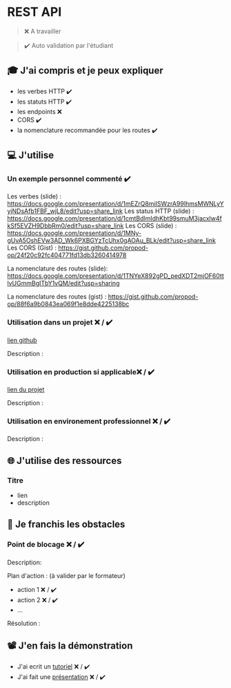 # REST API

> ❌ A travailler

> ✔️ Auto validation par l'étudiant

## 🎓 J'ai compris et je peux expliquer

- les verbes HTTP ✔️
- les statuts HTTP ✔️
- les endpoints ❌
- CORS ✔️
- la nomenclature recommandée pour les routes ✔️

## 💻 J'utilise

### Un exemple personnel commenté ✔️
Les verbes (slide) : https://docs.google.com/presentation/d/1mEZrQ8miISWzrA99IhmsMWNLyYyjNDsAfb1FBF_wjL8/edit?usp=share_link
Les status HTTP (slide) : https://docs.google.com/presentation/d/1cmtBdlmIdhKbt99smuM3jacxlw4fkSf5EVZH9DbbRm0/edit?usp=share_link
Les CORS (slide) : https://docs.google.com/presentation/d/1MNy-gUvA5OshEVw3AD_Wk6PXBGYzTcUhx0gAOAu_BLk/edit?usp=share_link
Les CORS (Gist) : https://gist.github.com/propod-op/24f20c92fc404771fd13db3260414978

La nomenclature des routes (slide): https://docs.google.com/presentation/d/1TNYeX892gPD_pedXDT2mjOF60ttlvUGmmBgITbY1vQM/edit?usp=sharing

La nomenclature des routes (gist) : https://gist.github.com/propod-op/88f6a9b0843ea069f1e8dde4225138bc

### Utilisation dans un projet ❌ / ✔️

[lien github](...)

Description :

### Utilisation en production si applicable❌ / ✔️

[lien du projet](...)

Description :

### Utilisation en environement professionnel ❌ / ✔️

Description :

## 🌐 J'utilise des ressources

### Titre

- lien
- description

## 🚧 Je franchis les obstacles

### Point de blocage ❌ / ✔️

Description:

Plan d'action : (à valider par le formateur)

- action 1 ❌ / ✔️
- action 2 ❌ / ✔️
- ...

Résolution :

## 📽️ J'en fais la démonstration

- J'ai ecrit un [tutoriel](...) ❌ / ✔️
- J'ai fait une [présentation](...) ❌ / ✔️
